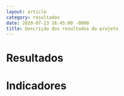 ```yaml
---
layout: article
category: resultados
date: 2020-07-23 16:45:00 -0000
title: Descrição dos resultados do projeto
---
```


# Resultados

# Indicadores
